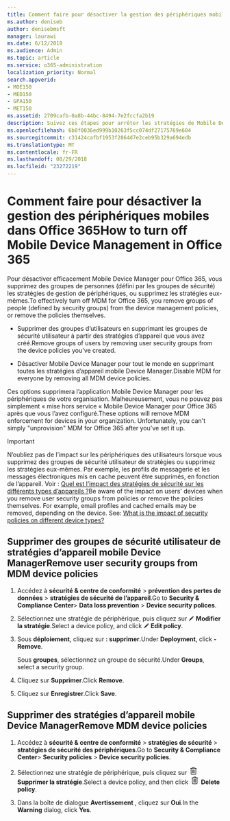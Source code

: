 ```yaml
---
title: Comment faire pour désactiver la gestion des périphériques mobiles dans Office 365
ms.author: deniseb
author: denisebmsft
manager: laurawi
ms.date: 6/12/2018
ms.audience: Admin
ms.topic: article
ms.service: o365-administration
localization_priority: Normal
search.appverid:
- MOE150
- MED150
- GPA150
- MET150
ms.assetid: 2709cafb-0a8b-44bc-8494-7e2fccfa2b19
description: Suivez ces étapes pour arrêter les stratégies de Mobile Device Manager à partir de la mise en œuvre pour les appareils mobiles dans votre organisation Office 365.
ms.openlocfilehash: 6b8f0036ed999b10263f5cc074df27175769e604
ms.sourcegitcommit: c31424cafbf1953f2864d7e2ceb95b329a694edb
ms.translationtype: MT
ms.contentlocale: fr-FR
ms.lasthandoff: 08/29/2018
ms.locfileid: "23272219"
---
```

# <a name="how-to-turn-off-mobile-device-management-in-office-365"></a><span data-ttu-id="5dc7b-103">Comment faire pour désactiver la gestion des périphériques mobiles dans Office 365</span><span class="sxs-lookup"><span data-stu-id="5dc7b-103">How to turn off Mobile Device Management in Office 365</span></span>

<span data-ttu-id="5dc7b-104">Pour désactiver efficacement Mobile Device Manager pour Office 365, vous supprimez des groupes de personnes (défini par les groupes de sécurité) les stratégies de gestion de périphériques, ou supprimez les stratégies eux-mêmes.</span><span class="sxs-lookup"><span data-stu-id="5dc7b-104">To effectively turn off MDM for Office 365, you remove groups of people (defined by security groups) from the device management policies, or remove the policies themselves.</span></span> 
  
- <span data-ttu-id="5dc7b-105">Supprimer des groupes d’utilisateurs en supprimant les groupes de sécurité utilisateur à partir des stratégies d’appareil que vous avez créé.</span><span class="sxs-lookup"><span data-stu-id="5dc7b-105">Remove groups of users by removing user security groups from the device policies you've created.</span></span> 
    
- <span data-ttu-id="5dc7b-106">Désactiver Mobile Device Manager pour tout le monde en supprimant toutes les stratégies d’appareil mobile Device Manager.</span><span class="sxs-lookup"><span data-stu-id="5dc7b-106">Disable MDM for everyone by removing all MDM device policies.</span></span> 
    
<span data-ttu-id="5dc7b-p101">Ces options supprimera l’application Mobile Device Manager pour les périphériques de votre organisation. Malheureusement, vous ne pouvez pas simplement « mise hors service « Mobile Device Manager pour Office 365 après que vous l’avez configuré.</span><span class="sxs-lookup"><span data-stu-id="5dc7b-p101">These options will remove MDM enforcement for devices in your organization. Unfortunately, you can't simply "unprovision" MDM for Office 365 after you've set it up.</span></span>
  
> [!IMPORTANT]
> <span data-ttu-id="5dc7b-p102">N’oubliez pas de l’impact sur les périphériques des utilisateurs lorsque vous supprimez des groupes de sécurité utilisateur de stratégies ou supprimez les stratégies eux-mêmes. Par exemple, les profils de messagerie et les messages électroniques mis en cache peuvent être supprimés, en fonction de l’appareil. Voir : [Quel est l’impact des stratégies de sécurité sur les différents types d’appareils ?](create-device-security-policies.md#what-is-the-impact-of-security-policies-on-different-device-types)</span><span class="sxs-lookup"><span data-stu-id="5dc7b-p102">Be aware of the impact on users' devices when you remove user security groups from policies or remove the policies themselves. For example, email profiles and cached emails may be removed, depending on the device. See: [What is the impact of security policies on different device types?](create-device-security-policies.md#what-is-the-impact-of-security-policies-on-different-device-types)</span></span>
  
## <a name="remove-user-security-groups-from-mdm-device-policies"></a><span data-ttu-id="5dc7b-112">Supprimer des groupes de sécurité utilisateur de stratégies d’appareil mobile Device Manager</span><span class="sxs-lookup"><span data-stu-id="5dc7b-112">Remove user security groups from MDM device policies</span></span>

1. <span data-ttu-id="5dc7b-113">Accédez à **sécurité &amp; centre de conformité** \> **prévention des pertes de données** \> **stratégies de sécurité de l’appareil**.</span><span class="sxs-lookup"><span data-stu-id="5dc7b-113">Go to **Security &amp; Compliance Center**\> **Data loss prevention** \> **Device security polices**.</span></span>
    
2. <span data-ttu-id="5dc7b-114">Sélectionnez une stratégie de périphérique, puis cliquez sur ![icône Modifier](media/O365-MDM-CreatePolicy-EditIcon.gif) **Modifier la stratégie**.</span><span class="sxs-lookup"><span data-stu-id="5dc7b-114">Select a device policy, and click ![Edit icon](media/O365-MDM-CreatePolicy-EditIcon.gif) **Edit policy**.</span></span>
    
3. <span data-ttu-id="5dc7b-115">Sous **déploiement**, cliquez sur **: supprimer**.</span><span class="sxs-lookup"><span data-stu-id="5dc7b-115">Under **Deployment**, click **- Remove**.</span></span>
    
    <span data-ttu-id="5dc7b-116">Sous **groupes**, sélectionnez un groupe de sécurité.</span><span class="sxs-lookup"><span data-stu-id="5dc7b-116">Under **Groups**, select a security group.</span></span>
    
4.  <span data-ttu-id="5dc7b-117">Cliquez sur **Supprimer**.</span><span class="sxs-lookup"><span data-stu-id="5dc7b-117">Click **Remove**.</span></span>
    
5. <span data-ttu-id="5dc7b-118">Cliquez sur **Enregistrer**.</span><span class="sxs-lookup"><span data-stu-id="5dc7b-118">Click **Save**.</span></span>
    
## <a name="remove-mdm-device-policies"></a><span data-ttu-id="5dc7b-119">Supprimer des stratégies d’appareil mobile Device Manager</span><span class="sxs-lookup"><span data-stu-id="5dc7b-119">Remove MDM device policies</span></span>

1. <span data-ttu-id="5dc7b-120">Accédez à **sécurité &amp; centre de conformité** \> **stratégies de sécurité** \> **stratégies de sécurité des périphériques**.</span><span class="sxs-lookup"><span data-stu-id="5dc7b-120">Go to **Security &amp; Compliance Center**\> **Security policies** \> **Device security policies**.</span></span>
    
2. <span data-ttu-id="5dc7b-p103">Sélectionnez une stratégie de périphérique, puis cliquez sur ![Image de la Corbeille peut icône. ](media/b8bfa783-c0b5-46d9-9570-8a385088e8fe.png) **Supprimer la stratégie**.</span><span class="sxs-lookup"><span data-stu-id="5dc7b-p103">Select a device policy, and then click ![Image of the trash can icon.](media/b8bfa783-c0b5-46d9-9570-8a385088e8fe.png) **Delete policy**.</span></span>
    
3. <span data-ttu-id="5dc7b-123">Dans la boîte de dialogue **Avertissement** , cliquez sur **Oui**.</span><span class="sxs-lookup"><span data-stu-id="5dc7b-123">In the **Warning** dialog, click **Yes**.</span></span> 
    

